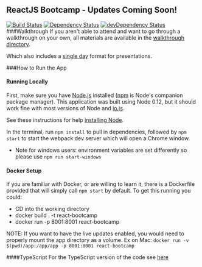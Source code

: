 ## ReactJS Bootcamp - Updates Coming Soon!
[![Build Status](https://travis-ci.org/westeezy/ReactJS-Bootcamp.svg?branch=master)](https://travis-ci.org/westeezy/ReactJS-Bootcamp)
[![Dependency Status](https://david-dm.org/westeezy/ReactJS-Bootcamp.svg)](https://david-dm.org/westeezy/ReactJS-Bootcamp)
[![devDependency Status](https://david-dm.org/westeezy/ReactJS-Bootcamp/dev-status.svg)](https://david-dm.org/westeezy/ReactJS-Bootcamp#info=devDependencies)
###Walkthrough
If you aren't able to attend and want to go through a walkthrough on your own, all materials are available in the [walkthrough directory].

Which also includes a [single day] format for presentations.


###How to Run the App
#### Running Locally
First, make sure you have [Node.js] installed ([npm] is Node's companion package manager). This application was built using Node 0.12, but it should work fine with most versions of Node and [io.js].

See these instructions for help [installing Node].

In the terminal, run `npm install` to pull in dependencies, followed by `npm start` to start the webpack dev server which will open a Chrome window.

* Note for windows users: environment variables are set differently so
  please use `npm run start-windows`

#### Docker Setup
If you are familiar with Docker, or are willing to learn it, there is a Dockerfile provided that will simply call `npm start` by default.  To get this running you could:
- CD into the working directory
- docker build . -t react-bootcamp
- docker run -p 8001:8001 react-bootcamp

NOTE: If you want to have the live updates enabled, you would need to properly mount the app directory as a volume.  Ex on Mac: `docker run -v $(pwd)/app:/app/app -p 8001:8001 react-bootcamp`


####TypeScript
For the TypeScript version of the code see [here][typescript]

[Node.js]: https://nodejs.org "Node.js"
[npm]: https://www.npmjs.com "npm"
[io.js]: https://iojs.org/ "io.js"
[installing Node]: https://github.com/joyent/node/wiki/installation "Installing Node"
[ndc_day_one]: https://github.com/westeezy/ReactJS-Bootcamp/tree/ndc_day_one "Branch ndc_day_one"
[typescript]: https://github.com/westeezy/ReactJS-Bootcamp/tree/typescript
[walkthrough directory]: https://github.com/westeezy/ReactJS-Bootcamp/tree/master/walkthroughs
[single day]: https://github.com/westeezy/ReactJS-Bootcamp/tree/master/walkthroughs/SingleDayFormat
